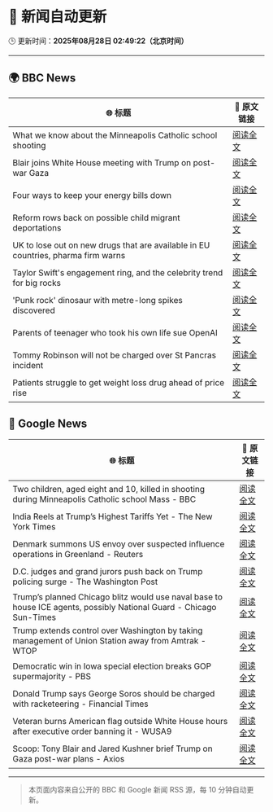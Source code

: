 # 🧠 新闻自动更新

🕒 更新时间：**2025年08月28日 02:49:22（北京时间）**

---

## 🌍 BBC News

| 🌐 标题 | 🔗 原文链接 |
|--------|-------------|
| What we know about the Minneapolis Catholic school shooting | [阅读全文](https://www.bbc.com/news/articles/cy40znde9eko?at_medium=RSS&at_campaign=rss) |
| Blair joins White House meeting with Trump on post-war Gaza | [阅读全文](https://www.bbc.com/news/articles/c4gmrxd8ryno?at_medium=RSS&at_campaign=rss) |
| Four ways to keep your energy bills down | [阅读全文](https://www.bbc.com/news/articles/crm4rygl4m3o?at_medium=RSS&at_campaign=rss) |
| Reform rows back on possible child migrant deportations | [阅读全文](https://www.bbc.com/news/articles/ce83x1457lyo?at_medium=RSS&at_campaign=rss) |
| UK to lose out on new drugs that are available in EU countries, pharma firm warns | [阅读全文](https://www.bbc.com/news/articles/c4gzk1p90q1o?at_medium=RSS&at_campaign=rss) |
| Taylor Swift's engagement ring, and the celebrity trend for big rocks | [阅读全文](https://www.bbc.com/news/articles/cdj20v20r79o?at_medium=RSS&at_campaign=rss) |
| 'Punk rock' dinosaur with metre-long spikes discovered | [阅读全文](https://www.bbc.com/news/articles/c5y2emnnn4po?at_medium=RSS&at_campaign=rss) |
| Parents of teenager who took his own life sue OpenAI | [阅读全文](https://www.bbc.com/news/articles/cgerwp7rdlvo?at_medium=RSS&at_campaign=rss) |
| Tommy Robinson will not be charged over St Pancras incident | [阅读全文](https://www.bbc.com/news/articles/cvg3y4em4v2o?at_medium=RSS&at_campaign=rss) |
| Patients struggle to get weight loss drug ahead of price rise | [阅读全文](https://www.bbc.com/news/articles/clyr8ynx41yo?at_medium=RSS&at_campaign=rss) |

## 📰 Google News

| 🌐 标题 | 🔗 原文链接 |
|--------|-------------|
| Two children, aged eight and 10, killed in shooting during Minneapolis Catholic school Mass - BBC | [阅读全文](https://news.google.com/rss/articles/CBMiVEFVX3lxTFBJQWRESFR6QVh5OEo4TVBHUXllYktWR3Q3QzNJRjQ0NnhNaUhoMHNFU3F3a0VRTDZuc0lPNDdmcWRkaVdnZFljN2JVTzNTcEdpUG8tQg?oc=5) |
| India Reels at Trump’s Highest Tariffs Yet - The New York Times | [阅读全文](https://news.google.com/rss/articles/CBMid0FVX3lxTFBqZ1p0c2tpS2N0a05uRWZ3UFVMZElPXzFQUlRWYVAxWU41UFFndEVLZUU0SGNITWRlVFY2dU44Qkl3TnhWUVhqTEFPNkZoNmpNNDFIQ2stRDBheDl2bHpDbVJrSEtwRTRBSHBzSWtBQ1llSGdZUWNF?oc=5) |
| Denmark summons US envoy over suspected influence operations in Greenland - Reuters | [阅读全文](https://news.google.com/rss/articles/CBMiuwFBVV95cUxQWWM0WWlvdkNRRS1WZzU2bVNEN3FyVjI5VWNvdTBwS1VFcEpGTGE2dEctcGNKWU9QZF9GZlhlZXp0M25xcjNJdnhWY1lZSXowOGRRdEoyRVFxNG45SlQ1WHZTSEVYOGpaOEpsYUZqbmtlS0V5WVJNeUJaX0RJcHE0bE9mNFFoWUhSRVpsRzVjMDd0SDNXMzBiUmsyUEpxUzB4aTg2M05SaVllcXl6cVNUdFRYa2d2N2gydWNB?oc=5) |
| D.C. judges and grand jurors push back on Trump policing surge - The Washington Post | [阅读全文](https://news.google.com/rss/articles/CBMiiAFBVV95cUxQb1o4RUtvbnl6cnhoTXdjY3R0LWw1U0ZocllPXzJGNUhXRkhpQ3NJSXo4VkhYaklrS0hxVnpQbzJ5TVozbWl6NnVIYVJsdVRyN0llMWpnT21Jc1ZhX1RtSzVvaGxBbVRVNTRfaFRCRVZ4RVN4UFZLQTQtZDJST1BlYWk3dnB2M0pr?oc=5) |
| Trump’s planned Chicago blitz would use naval base to house ICE agents, possibly National Guard - Chicago Sun-Times | [阅读全文](https://news.google.com/rss/articles/CBMi2gFBVV95cUxNd0tCUF9EM1ROMldtWHFSN2VtUEZxSlpVdzVLQUNZZE9rLTZDdnpLOEE3N0NwMlp5eTI0NnZrSnJsWWdvVHU1ZDdHQUdLWWU3azBaM2pkOHFhMktUclhaSUp1Vy1tV0lYZ2JzTmp2Mnl5LVJZdEpJWFhDLWljaG5oVFN1ZEdSWExpV2VBcFhrTWMyNDQyOG5EXzdBU2xjcDNSM0hmRUFrUnVzLV9uVm1uMExCYjVORUZKRnhWNDJpbGgxVVVsVVJjM3RiY2c3N3Z3aGJtNHlJXy04UQ?oc=5) |
| Trump extends control over Washington by taking management of Union Station away from Amtrak - WTOP | [阅读全文](https://news.google.com/rss/articles/CBMiywFBVV95cUxPS0pRbzhRQmJPZHVvUmtVVnNLdHhfOTRUMmpqZnduV29zQThiZzB2RTBuZVBSanNNSW9oNk42WGtUTm0yaV96aVhmMDZNWFBJQ1VQbXBVdEVwb1kycUROUjJoSGZaWHd0MDB3djRrQlY2eG9YcHdQelROa29rakYtQXF5TmdPcEkzWk1BTDBQbVRaY1J1LWd2R1kwSmZlX0Fka3VLRFlEVWFKdHhNOFc2clZoR292TExiTnNYNFl6MUhBdGpRd3VzMGlqRQ?oc=5) |
| Democratic win in Iowa special election breaks GOP supermajority - PBS | [阅读全文](https://news.google.com/rss/articles/CBMipAFBVV95cUxNMmNGR0lzVFpaWThTQVJzWThUMDBIbzZmeXdiRmhpTjY3ZkY2UXhsUjh6RXZKNWJNV1FXOHZUVG5jbGt3NFhqUjdrX3pqZXBJb2VZSjh4dFVtVmFycndTaWpERHg5SUdqTDFkRjZhX1lmUklqcjRhV1g0UXJKZkJqRmVWQUticTdzLU1pb0IxNVdYSXBGSGxCNTZVT1JUeWdTVGt3dNIBqgFBVV95cUxNUDdUMWJadEZjYU5QWnNjN29xZVNRYlJTN3JFMVI4cXVOdnVRS2ZLUk1uMDBDeHJNRHFuendIa3RaVTZNdTNUdUxEUWVoRWZnSUJsZlVEend6UU5wcEJnVUkta240dzFQbGFoX1FQSGtOdEdTOVkwcnhBaEZIQldGQkVUOFV6S21vOEdQeTZtVHpLaW50dzJ4blpOVUU1Z2tKdkRzeXZ4RkxWZw?oc=5) |
| Donald Trump says George Soros should be charged with racketeering - Financial Times | [阅读全文](https://news.google.com/rss/articles/CBMicEFVX3lxTE50cWRsMThOdEQ0Zkd3V2F1RGI5YmREd1VkRldHQlBWQVlkd1V5T0JxQ3RYMGJCdG9Va0dpelVLLTNBamtpelhldUluRnNUS1VXLUZqNGZXT3FBTko3SnlCZlp5d0NlMU9hclVjQ1VJTmE?oc=5) |
| Veteran burns American flag outside White House hours after executive order banning it - WUSA9 | [阅读全文](https://news.google.com/rss/articles/CBMigwJBVV95cUxOVDQtdzh3aUk3aWtfWVFLQW5vVGg2ekVjTlBncndSdEtfNlU0MzRzZGZFTHJsalBnYlBGVGtYYUI5Zl9ENG9mT0dTWVRJaVdlZ1lWaW5KczVXOHNuR1c2MU91cWtWUG1XU20zbHVTZW5zSUNaOVlNbEhIajJGeXlyOFl5OVFxNVlwLXlmZFpGXzVTbmlfV1pEQ0szVDdIeFFsLVV0SlBxdDV2MG9uY29FcFNiOGlGZ2ZiMnNmMTNBNlpyak04MzhmNmNrd3N1ejZRNUFUM291NkpBWllBM0Q3a3c2ektlYl9ycTZKb0xQU1FBNlBxSG9vV01Mb1NPSDh5Q3Yw?oc=5) |
| Scoop: Tony Blair and Jared Kushner brief Trump on Gaza post-war plans - Axios | [阅读全文](https://news.google.com/rss/articles/CBMie0FVX3lxTFAwZk5MRnJieTBjZThTeXI1SnN4ZTljcUN1djE5WjBaeUtYQWJVTUVCNmRRcEI4MXB3bUwwbXA1TkUxRFpreXFfOVE0c1Njc1VVWHZ3X29XelRpRnZZeWtIRk1GS3MtQWRpaGl6aFhOXzhZYXpqX010T0tPTQ?oc=5) |

---
> 本页面内容来自公开的 BBC 和 Google 新闻 RSS 源，每 10 分钟自动更新。